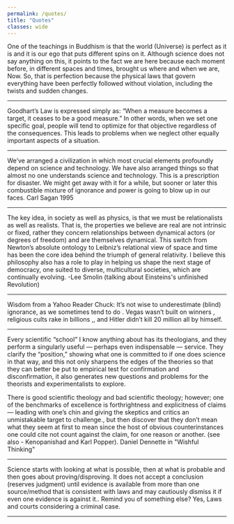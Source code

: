 ```yaml
---
permalink: /quotes/
title: "Quotes"
classes: wide
---
```

One of the teachings in Buddhism is that the world  (Universe) is perfect as it is and it is our ego that puts 
different spins on it. Although science does not say anything on this, it points to the fact we are here because 
each moment before, in different spaces and times, brought us where and when we are, Now. So, that is perfection 
because the physical laws that govern everything have been perfectly followed without violation, including the twists 
and sudden changes.
******************
Goodhart’s Law is expressed simply as: “When a measure becomes a target, it ceases to be a good measure.” In other 
words, when we set one specific goal, people will tend to optimize for that objective regardless of the consequences. 
This leads to problems when we neglect other equally important aspects of a situation. 
************
We’ve arranged a civilization in which most crucial elements profoundly depend on science and technology. We have 
also arranged things so that almost no one understands science and technology. This is a prescription for disaster. 
We might get away with it for a while, but sooner or later this combustible mixture of ignorance and power is going to
blow up in our faces.
Carl Sagan 1995
*************
The key idea, in society as well as physics, is that we must be relationalists as well as realists. That is, the 
properties we believe are real are not intrinsic or fixed, rather they concern relationships between dynamical actors
(or degrees of freedom) and are themselves dynamical. This switch from Newton’s absolute ontology to Leibniz’s
relational view of space and time has been the core idea behind the triumph of general relativity. I believe this 
philosophy also has a role to play in helping us shape the next stage of democracy, one suited to diverse, 
multicultural societies, which are continually evolving.
-Lee Smolin (talking about Einsteins's unfinished Revolution)
****************
Wisdom from a Yahoo Reader Chuck: It’s not wise to underestimate (blind) ignorance, as we sometimes tend to do .
Vegas wasn’t built on winners , religious cults rake in billions ,, and Hitler didn’t kill 20 million all by himself.
***************
Every scientific “school” I know anything about has its theologians, and they perform a singularly useful — perhaps 
even indispensable — service. They clarify the “position,” showing what one is committed to if one does science in that
way, and this not only sharpens the edges of the theories so that they can better be put to empirical test for 
confirmation and disconfirmation, it also generates new questions and problems for the theorists and experimentalists 
to explore.

There is good scientific theology and bad scientific theology; however; one of the benchmarks of excellence is 
forthrightness and explicitness of claims — leading with one’s chin and giving the skeptics and critics an 
unmistakable target to challenge., but then discover that they don’t mean what they seem at first to mean since the 
host of obvious counterinstances one could cite not count against the claim, for one reason or another.
(see also - Kenopanishad and Karl Popper).
Daniel Dennette in "Wishful Thinking"
**********************
Science starts with looking at what is possible, then at what is probable and then goes about proving/disproving. 
It does not accept a conclusion (reserves judgment) until evidence is available from more than one source/method that
is consistent with laws and may cautiously dismiss it if even one evidence is against  it.. Remind you of something
else? Yes, Laws and courts considering a criminal case.
*************

